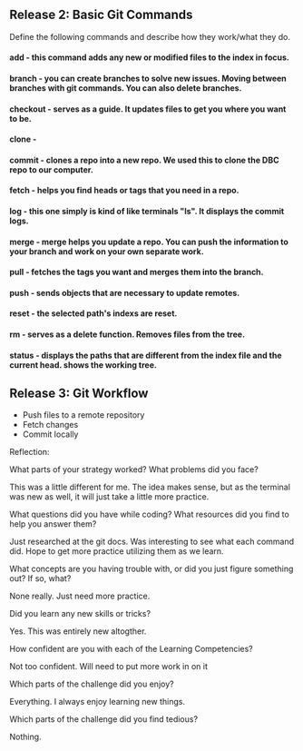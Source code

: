 ## Release 2: Basic Git Commands
Define the following commands and describe how they work/what they do.  


#### add - this command adds any new or modified files to the index in focus.


#### branch - you can create branches to solve new issues. Moving between branches with git commands. You can also delete branches. 


#### checkout - serves as a guide. It updates files to get you where you want to be.


#### clone - 


#### commit - clones a repo into a new repo. We used this to clone the DBC repo to our computer.

#### fetch - helps you find heads or tags that you need in a repo.

#### log - this one simply is kind of like terminals "ls". It displays the commit logs. 

#### merge - merge helps you update a repo. You can push the information to your branch and work on your own separate work.

#### pull - fetches the tags you want and merges them into the branch.

#### push - sends objects that are necessary to update remotes. 

#### reset - the selected path's indexs are reset.

#### rm - serves as a delete function. Removes files from the tree. 

#### status - displays the paths that are different from the index file and the current head. shows the working tree.


## Release 3: Git Workflow

- Push files to a remote repository
- Fetch changes
- Commit locally


Reflection:

What parts of your strategy worked? What problems did you face?

This was a little different for me. The idea makes sense, but as the terminal was new as well, it will just take a little more practice. 

What questions did you have while coding? What resources did you find to help you answer them?

Just researched at the git docs. Was interesting to see what each command did. Hope to get more practice utilizing them as we learn. 

What concepts are you having trouble with, or did you just figure something out? If so, what?

None really. Just need more practice. 

Did you learn any new skills or tricks?

Yes. This was entirely new altogther.

How confident are you with each of the Learning Competencies?

Not too confident. Will need to put more work in on it 

Which parts of the challenge did you enjoy?

Everything. I always enjoy learning new things.

Which parts of the challenge did you find tedious?

Nothing.